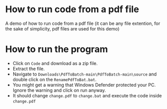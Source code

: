 # How to run code from a pdf file
A demo of how to run code from a pdf file (it can be any file extention, for the sake of simplicity, pdf files are used for this demo)
# How to run the program
* Click on ``` Code ``` and download as a zip file.
* Extract the file.
* Navigate to ``` Downloads\PdfToBatch-main\PdfToBatch-main\source ``` and double click on the ``` RenamePdfToBat.bat ```.
* You might get a warning that Windows Defender protected your PC. Ignore the warning and click on run anyway.
* It should change ``` change.pdf ``` to ``` change.bat ``` and execute the code inside ``` change.pdf ```
